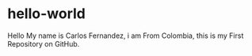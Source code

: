 # hello-world
Hello My name is Carlos Fernandez, i am From Colombia, this is my First Repository on GitHub.
